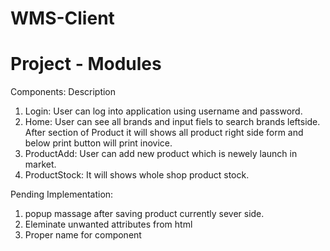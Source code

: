 # WMS-Client

# Project - Modules

Components: Description
1. Login: User can log into application using username and password.
2. Home: User can see all brands and input fiels to search brands leftside. After section of Product it will shows all product right side form and below print button will print inovice. 
3. ProductAdd: User can add new product which is newely launch in market.
4. ProductStock: It will shows whole shop product stock.


Pending Implementation:
1. popup massage after saving product currently sever side.
2. Eleminate unwanted attributes from html
3. Proper name for component
